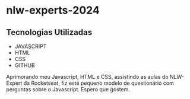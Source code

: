 # nlw-experts-2024

## Tecnologias Utilizadas

- JAVASCRIPT
- HTML
- CSS
- GITHUB

Aprimorando meu Javascript, HTML e CSS, assistindo as aulas do NLW-Expert da Rocketseat, fiz este pequeno modelo de questionário com perguntas sobre o Javascript. Espero que gostem.
